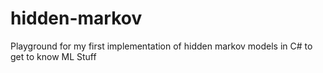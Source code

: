 # hidden-markov
Playground for my first implementation of hidden markov models in C# to get to know ML Stuff
